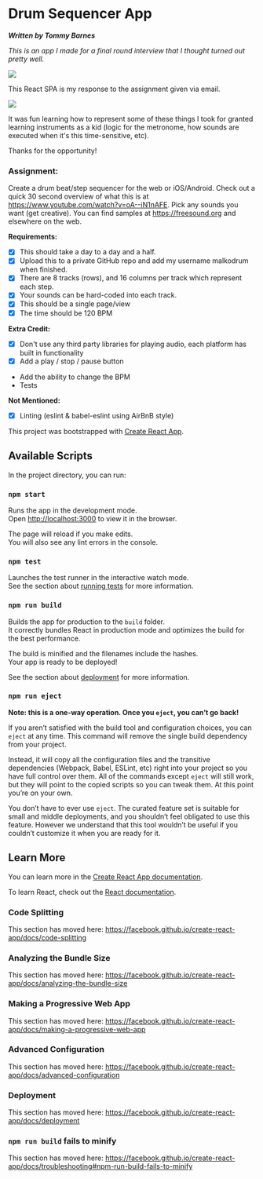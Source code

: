 # Drum Sequencer App
***Written by Tommy Barnes***

*This is an app I made for a final round interview that I thought turned out pretty well.*

![](https://i.imgur.com/bDt2rtG.png)

This React SPA is my response to the assignment given via email.

![](https://media0.giphy.com/media/k5nFcak3DT8iI/giphy.gif?cid=790b76114be8462928f02cd45c913a56354c56f8490555b5&rid=giphy.gif)

It was fun learning how to represent some of these things I took for granted learning instruments as a kid (logic for the metronome, how sounds are executed when it's this time-sensitive, etc).

Thanks for the opportunity!

### Assignment:

Create a drum beat/step sequencer for the web or iOS/Android.  Check out a quick 30 second overview of what this is at https://www.youtube.com/watch?v=oA--iN1nAFE.  Pick any sounds you want (get creative).  You can find samples at https://freesound.org and elsewhere on the web.

**Requirements:**

- [x] This should take a day to a day and a half.
- [x] Upload this to a private GitHub repo and add my username malkodrum when finished.
- [x] There are 8 tracks (rows), and 16 columns per track which represent each step.
- [x] Your sounds can be hard-coded into each track.
- [x] This should be a single page/view
- [x] The time should be 120 BPM

**Extra Credit:**

- [x] Don't use any third party libraries for playing audio, each platform has built in functionality
- [x] Add a play / stop / pause button
- Add the ability to change the BPM
- Tests

**Not Mentioned:**

- [x] Linting (eslint & babel-eslint using AirBnB style)

This project was bootstrapped with [Create React App](https://github.com/facebook/create-react-app).

## Available Scripts

In the project directory, you can run:

### `npm start`

Runs the app in the development mode.<br />
Open [http://localhost:3000](http://localhost:3000) to view it in the browser.

The page will reload if you make edits.<br />
You will also see any lint errors in the console.

### `npm test`

Launches the test runner in the interactive watch mode.<br />
See the section about [running tests](https://facebook.github.io/create-react-app/docs/running-tests) for more information.

### `npm run build`

Builds the app for production to the `build` folder.<br />
It correctly bundles React in production mode and optimizes the build for the best performance.

The build is minified and the filenames include the hashes.<br />
Your app is ready to be deployed!

See the section about [deployment](https://facebook.github.io/create-react-app/docs/deployment) for more information.

### `npm run eject`

**Note: this is a one-way operation. Once you `eject`, you can’t go back!**

If you aren’t satisfied with the build tool and configuration choices, you can `eject` at any time. This command will remove the single build dependency from your project.

Instead, it will copy all the configuration files and the transitive dependencies (Webpack, Babel, ESLint, etc) right into your project so you have full control over them. All of the commands except `eject` will still work, but they will point to the copied scripts so you can tweak them. At this point you’re on your own.

You don’t have to ever use `eject`. The curated feature set is suitable for small and middle deployments, and you shouldn’t feel obligated to use this feature. However we understand that this tool wouldn’t be useful if you couldn’t customize it when you are ready for it.

## Learn More

You can learn more in the [Create React App documentation](https://facebook.github.io/create-react-app/docs/getting-started).

To learn React, check out the [React documentation](https://reactjs.org/).

### Code Splitting

This section has moved here: https://facebook.github.io/create-react-app/docs/code-splitting

### Analyzing the Bundle Size

This section has moved here: https://facebook.github.io/create-react-app/docs/analyzing-the-bundle-size

### Making a Progressive Web App

This section has moved here: https://facebook.github.io/create-react-app/docs/making-a-progressive-web-app

### Advanced Configuration

This section has moved here: https://facebook.github.io/create-react-app/docs/advanced-configuration

### Deployment

This section has moved here: https://facebook.github.io/create-react-app/docs/deployment

### `npm run build` fails to minify

This section has moved here: https://facebook.github.io/create-react-app/docs/troubleshooting#npm-run-build-fails-to-minify
